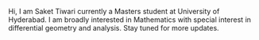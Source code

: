Hi, I am Saket Tiwari currently a Masters student at University of Hyderabad.
I am broadly interested in Mathematics with special interest in differential geometry and analysis. Stay tuned for more updates.
